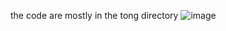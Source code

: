 the code are mostly in the tong directory 
![image](https://github.com/johnsnowwhitelily/NoSql/tree/master/redis-demo-cyt/result.png)
